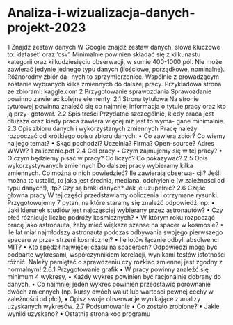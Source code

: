 # Analiza-i-wizualizacja-danych-projekt-2023
1 Znajdź zestaw danych
W Google znajdź zestaw danych, słowa kluczowe to: ’dataset’ oraz ’csv’. Minimalnie powinien
składać się z kilkunastu kategorii oraz kilkudziesięciu obserwacji, w sumie 400-1000 pól. Nie może
zawierać jedynie jednego typu danych (ilościowe, porządkowe, nominalne). Różnorodny zbiór da-
nych to sprzymierzeniec. Wspólnie z prowadzącym zostanie wybranych kilka zmiennych do dalszej
pracy. Przykładowa strona ze zbiorami:
kaggle.com
2 Przygotowanie sprawozdania
Sprawozdanie powinno zawierać kolejne elementy:
2.1 Strona tytułowa
Na stronie tytułowej powinna znaleźć się co najmniej informacja o tytule pracy oraz kto ją przy-
gotował.
2.2 Spis treści
Przydatne szczególnie, kiedy praca jest dłuższa oraz kiedy praca zawiera więcej niż jest to wyma-
gane minimalnie.
2.3 Opis zbioru danych i wykorzystanych zmiennych
Pracę należy rozpocząć od krótkiego opisu zbioru danych:
•
Co zawiera zbiór? Co wiemy na jego temat?
•
Skąd pochodzi? Uczelnia? Firma? Open-source? Adres WWW?
1
zaliczenie.pdf
2.4 Cel pracy
•
Czym zajmujemy się w tej pracy?
•
O czym będziemy pisać w pracy? Co liczyć? Co pokazywać?
2.5 Opis wykorzystywanych zmiennych
Do dalszej pracy wybieramy kilka zmiennych. Co można o nich powiedzieć? Ile zawierają obserwa-
cji? Jeśli można to ustalić, to jaka jest średnia, mediana, odchylenie (w zależności od typu danych!),
itp? Czy są braki danych? Jak je uzupełnić?
2.6 Część głowna pracy
W tej części przedstawiamy obliczenia i otrzymane rysunki. Przygotowujemy 7 pytań, na które
staramy się znaleźć odpowiedź, np:
•
Jaki kierunek studiów jest najczęściej wybierany przez astronautów?
•
Czy płeć różnicuje liczbę podróży kosmicznych?
•
W którym roku rozpocząć pracę jako astronauta, żeby mieć większe szanse na spacer w
kosmosie?
•
Ile lat miał najmłodszy astronauta podczas odbywania swojego pierwszego spaceru w prze-
strzeni kosmicznej?
•
Ile lotów łącznie odbyli absolwenci MIT?
•
Kto spędził najwięcej czasu na spacerach?
Odpowiedzi mogą być podparte wykresami, współczynnikiem korelacji, wynikami testów istotności
różnić. Należy pamiętać o sprawdzeniu czy rozkład zmiennej jest zgodny z normalnym!
2.6.1 Przygotowanie grafik
•
W pracy powinny znaleźć się minimum 4 wykresy,
•
Każdy wykres powinien być racjonalnie dobrany do danych,
•
Co najmniej jeden wykres powinien przedstawić porównanie dwóch zmiennych (np. kursy
dwóch walut lub wartości pewnej cechy w zależności od płci),
•
Opisz swoje obserwacje wynikające z analizy uzyskanych wykresów.
2.7 Podsumowanie
•
Co zostało zrobione?
•
Jakie wyniki uzyskano?
•
Ostatnia strona kod programu
